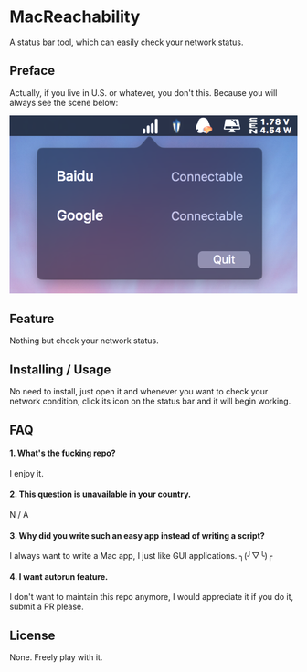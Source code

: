 # MacReachability

A status bar tool, which can easily check your network status.

## Preface
Actually, if you live in U.S. or whatever, you don't this. Because you will always see the scene below:

![](https://raw.githubusercontent.com/unixzii/MacReachability/master/Images/2.png)

## Feature
Nothing but check your network status.

## Installing / Usage
No need to install, just open it and whenever you want to check your network condition, click its icon on the status bar and it will begin working.

## FAQ

#### 1. What's the fucking repo?
I enjoy it.
#### 2. This question is unavailable in your country.
N / A
#### 3. Why did you write such an easy app instead of writing a script?
I always want to write a Mac app, I just like GUI applications. ╮(╯▽╰)╭
#### 4. I want autorun feature.
I don't want to maintain this repo anymore, I would appreciate it if you do it, submit a PR please.

## License
None. Freely play with it.
